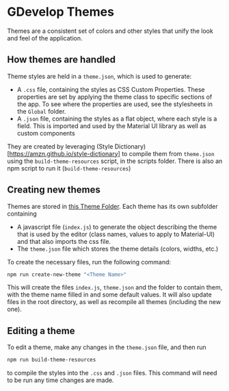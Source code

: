 # GDevelop Themes

Themes are a consistent set of colors and other styles that unify the look and feel of the application.  

## How themes are handled

Theme styles are held in a `theme.json`, which is used to generate:
 - A `.css` file, containing the styles as CSS Custom Properties. These properties are set by applying the theme class 
 to specific sections of the app. To see where the properties are used, see the stylesheets in the `Global` folder.
- A `.json` file, containing the styles as a flat object, where each style is a field. This is imported and used by the Material UI library
as well as custom components

They are created by leveraging (Style Dictionary)[https://amzn.github.io/style-dictionary] to compile them from `theme.json` using 
the `build-theme-resources` script, in the scripts folder. There is also an npm script to run it (`build-theme-resources`)

## Creating new themes

Themes are stored in [this Theme Folder](./app/src/UI/Theme). Each theme has its own subfolder containing  
- A javascript file (`index.js`) to generate the object describing the theme that is used by the editor (class names, values to apply to Material-UI) and that also imports the css file.
- The `theme.json` file which stores the theme details (colors, widths, etc.)
 
To create the necessary files, run the following command:
```bash
npm run create-new-theme "<Theme Name>"
```

This will create the files `index.js`, `theme.json` and the folder to contain them, with the theme name filled in and some default values. 
It will also update files in the root directory, as well as recompile all themes (including the new one).

## Editing a theme

To edit a theme, make any changes in the `theme.json` file, and then run 

```bash
npm run build-theme-resources
``` 
to compile the styles into the `.css` and `.json` files. This command will need to be run any time changes are made. 


